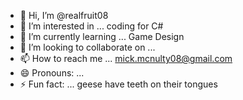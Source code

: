 - 👋 Hi, I’m @realfruit08
- 👀 I’m interested in ... coding for C#
- 🌱 I’m currently learning ... Game Design
- 💞️ I’m looking to collaborate on ...
- 📫 How to reach me ... mick.mcnulty08@gmail.com
- 😄 Pronouns: ...
- ⚡ Fun fact: ... geese have teeth on their tongues

<!---
realfruit08/realfruit08 is a ✨ special ✨ repository because its `README.md` (this file) appears on your GitHub profile.
You can click the Preview link to take a look at your changes.
--->
